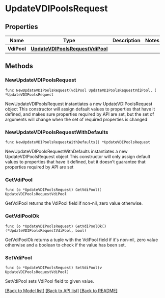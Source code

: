 # UpdateVDIPoolsRequest

## Properties

Name | Type | Description | Notes
------------ | ------------- | ------------- | -------------
**VdiPool** | [**UpdateVDIPoolsRequestVdiPool**](UpdateVDIPoolsRequestVdiPool.md) |  | 

## Methods

### NewUpdateVDIPoolsRequest

`func NewUpdateVDIPoolsRequest(vdiPool UpdateVDIPoolsRequestVdiPool, ) *UpdateVDIPoolsRequest`

NewUpdateVDIPoolsRequest instantiates a new UpdateVDIPoolsRequest object
This constructor will assign default values to properties that have it defined,
and makes sure properties required by API are set, but the set of arguments
will change when the set of required properties is changed

### NewUpdateVDIPoolsRequestWithDefaults

`func NewUpdateVDIPoolsRequestWithDefaults() *UpdateVDIPoolsRequest`

NewUpdateVDIPoolsRequestWithDefaults instantiates a new UpdateVDIPoolsRequest object
This constructor will only assign default values to properties that have it defined,
but it doesn't guarantee that properties required by API are set

### GetVdiPool

`func (o *UpdateVDIPoolsRequest) GetVdiPool() UpdateVDIPoolsRequestVdiPool`

GetVdiPool returns the VdiPool field if non-nil, zero value otherwise.

### GetVdiPoolOk

`func (o *UpdateVDIPoolsRequest) GetVdiPoolOk() (*UpdateVDIPoolsRequestVdiPool, bool)`

GetVdiPoolOk returns a tuple with the VdiPool field if it's non-nil, zero value otherwise
and a boolean to check if the value has been set.

### SetVdiPool

`func (o *UpdateVDIPoolsRequest) SetVdiPool(v UpdateVDIPoolsRequestVdiPool)`

SetVdiPool sets VdiPool field to given value.



[[Back to Model list]](../README.md#documentation-for-models) [[Back to API list]](../README.md#documentation-for-api-endpoints) [[Back to README]](../README.md)


